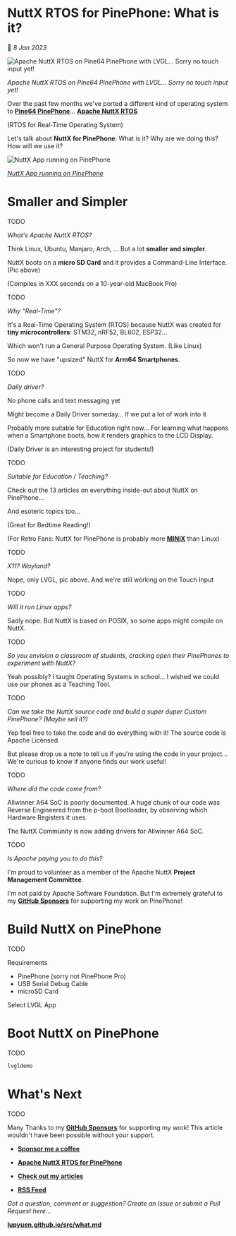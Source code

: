 # NuttX RTOS for PinePhone: What is it?

📝 _8 Jan 2023_

![Apache NuttX RTOS on Pine64 PinePhone with LVGL... Sorry no touch input yet!](https://lupyuen.github.io/images/what-title.jpg)

_Apache NuttX RTOS on Pine64 PinePhone with LVGL... Sorry no touch input yet!_

Over the past few months we've ported a different kind of operating system to [__Pine64 PinePhone__](https://wiki.pine64.org/index.php/PinePhone)... [__Apache NuttX RTOS__](https://nuttx.apache.org/docs/latest/)

(RTOS for Real-Time Operating System)

Let's talk about __NuttX for PinePhone__: What is it? Why are we doing this? How will we use it?

![NuttX App running on PinePhone](https://lupyuen.github.io/images/fb-run.png)

[_NuttX App running on PinePhone_](https://gist.github.com/lupyuen/474b0546f213c25947105b6a0daa7c5b)

# Smaller and Simpler

TODO

_What's Apache NuttX RTOS?_

Think Linux, Ubuntu, Manjaro, Arch, ... But a lot __smaller and simpler__.

NuttX boots on a __micro SD Card__ and it provides a Command-Line Interface. (Pic above)

(Compiles in XXX seconds on a 10-year-old MacBook Pro)

TODO

_Why "Real-Time"?_

It's a Real-Time Operating System (RTOS) because NuttX was created for __tiny microcontrollers__: STM32, nRF52, BL602, ESP32...

Which won't run a General Purpose Operating System. (Like Linux)

So now we have "upsized" NuttX for __Arm64 Smartphones__.

TODO

_Daily driver?_

No phone calls and text messaging yet

Might become a Daily Driver someday... If we put a lot of work into it

Probably more suitable for Education right now... For learning what happens when a Smartphone boots, how it renders graphics to the LCD Display.

(Daily Driver is an interesting project for students!)

TODO

_Suitable for Education / Teaching?_

Check out the 13 articles on everything inside-out about NuttX on PinePhone...

And esoteric topics too...

(Great for Bedtime Reading!)

(For Retro Fans: NuttX for PinePhone is probably more [__MINIX__](https://www.minix3.org/) than Linux)

TODO

_X11? Wayland?_

Nope, only LVGL, pic above. And we're still working on the Touch Input

TODO

_Will it run Linux apps?_

Sadly nope. But NuttX is based on POSIX, so some apps might compile on NuttX.

TODO

_So you envision a classroom of students, cracking open their PinePhones to experiment with NuttX?_

Yeah possibly? I taught Operating Systems in school... I wished we could use our phones as a Teaching Tool.

TODO

_Can we take the NuttX source code and build a super duper Custom PinePhone? (Maybe sell it?)_

Yep feel free to take the code and do everything with it! The source code is Apache Licensed.

But please drop us a note to tell us if you're using the code in your project...  We're curious to know if anyone finds our work useful!

TODO

_Where did the code come from?_

Allwinner A64 SoC is poorly documented. A huge chunk of our code was Reverse Engineered from the p-boot Bootloader, by observing which Hardware Registers it uses.

The NuttX Community is now adding drivers for Allwinner A64 SoC.

TODO

_Is Apache paying you to do this?_

I'm proud to volunteer as a member of the Apache NuttX __Project Management Committee__.

I'm not paid by Apache Software Foundation. But I'm extremely grateful to my [__GitHub Sponsors__](https://github.com/sponsors/lupyuen) for supporting my work on PinePhone!

# Build NuttX on PinePhone 

TODO

Requirements

-   PinePhone (sorry not PinePhone Pro)
-   USB Serial Debug Cable
-   microSD Card

Select LVGL App

# Boot NuttX on PinePhone

TODO

```bash
lvgldemo
```

# What's Next

TODO

Many Thanks to my [__GitHub Sponsors__](https://github.com/sponsors/lupyuen) for supporting my work! This article wouldn't have been possible without your support.

-   [__Sponsor me a coffee__](https://github.com/sponsors/lupyuen)

-   [__Apache NuttX RTOS for PinePhone__](https://github.com/lupyuen/pinephone-nuttx)

-   [__Check out my articles__](https://lupyuen.github.io)

-   [__RSS Feed__](https://lupyuen.github.io/rss.xml)

_Got a question, comment or suggestion? Create an Issue or submit a Pull Request here..._

[__lupyuen.github.io/src/what.md__](https://github.com/lupyuen/lupyuen.github.io/blob/master/src/what.md)
